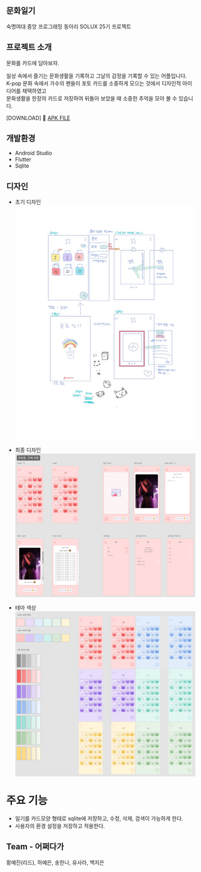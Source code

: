 ## 문화일기
숙명여대 중앙 프로그래밍 동아리 SOLUX 25기 프로젝트

## 프로젝트 소개
문화를 카드에 담아보자.

일상 속에서 즐기는 문화생활을 기록하고 그날의 감정을 기록할 수 있는 어플입니다. <br>
K-pop 문화 속에서 가수의 팬들이 포토 카드를 소중하게 모으는 것에서 디자인적 아이디어를 채택하였고<br>
문화생활을 한장의 카드로 저장하여 뒤돌아 보았을 때 소중한 추억을 모아 볼 수 있습니다.

[DOWNLOAD]
💾 [APK FILE](https://github.com/cherrrity/Team.AJJODAGA/raw/yejin/app-release.apk)

## 개발환경
- Android Studio
- Flutter 
- Sqlite

## 디자인
- 초기 디자인
![enter image description here](https://github.com/cherrrity/Team.AJJODAGA/blob/yejin/example_image/%EC%B4%88%EA%B8%B0%EB%94%94%EC%9E%90%EC%9D%B8.jpg?raw=true)

- 최종 디자인
![enter image description here](https://github.com/cherrrity/Team.AJJODAGA/blob/yejin/example_image/%EC%B5%9C%EC%A2%85%EB%94%94%EC%9E%90%EC%9D%B8.jpg?raw=true)

- 테마 색상
![enter image description here](https://github.com/cherrrity/Team.AJJODAGA/blob/yejin/example_image/%EC%B5%9C%EC%A2%85%EB%94%94%EC%9E%90%EC%9D%B8_%ED%85%8C%EB%A7%88.jpg?raw=true)

# 주요 기능
- 일기를 카드모양 형태로 sqlite에 저장하고, 수정, 삭제, 검색이 가능하게 한다.
- 사용자의 환경 설정을 저장하고 적용한다.

## Team - 어쩌다가
황예진(리드), 허예은, 송한나, 유사라, 백지은
